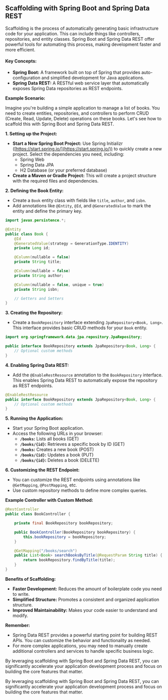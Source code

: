 
## Scaffolding with Spring Boot and Spring Data REST

Scaffolding is the process of automatically generating basic infrastructure code for your application. This can include things like controllers, repositories, and entity classes. Spring Boot and Spring Data REST offer powerful tools for automating this process, making development faster and more efficient.

#### **Key Concepts:**

* **Spring Boot:** A framework built on top of Spring that provides auto-configuration and simplified development for Java applications.
* **Spring Data REST:** A RESTful web service layer that automatically exposes Spring Data repositories as REST endpoints.

**Example Scenario:**

Imagine you're building a simple application to manage a list of books. You need to create entities, repositories, and controllers to perform CRUD (Create, Read, Update, Delete) operations on these books. Let's see how to scaffold this with Spring Boot and Spring Data REST.

**1. Setting up the Project:**

* **Start a New Spring Boot Project:**  Use Spring Initializr ([https://start.spring.io/](https://start.spring.io/)) to quickly create a new project. Select the dependencies you need, including:
    * Spring Web
    * Spring Data JPA
    * H2 Database (or your preferred database)
* **Create a Maven or Gradle Project:** This will create a project structure with the required files and dependencies.

**2. Defining the Book Entity:**

* Create a `Book` entity class with fields like `title`, `author`, and `isbn`.
* Add annotations like `@Entity`, `@Id`, and `@GeneratedValue` to mark the entity and define the primary key.
```java
import javax.persistence.*;

@Entity
public class Book {
    @Id
    @GeneratedValue(strategy = GenerationType.IDENTITY)
    private Long id;

    @Column(nullable = false)
    private String title;

    @Column(nullable = false)
    private String author;

    @Column(nullable = false, unique = true)
    private String isbn;

    // Getters and Setters
}
```

**3. Creating the Repository:**

* Create a `BookRepository` interface extending `JpaRepository<Book, Long>`. This interface provides basic CRUD methods for your `Book` entity.
```java
import org.springframework.data.jpa.repository.JpaRepository;

public interface BookRepository extends JpaRepository<Book, Long> {
    // Optional custom methods
}
```

**4. Enabling Spring Data REST:**

* Add the `@EnableRestResource` annotation to the `BookRepository` interface. This enables Spring Data REST to automatically expose the repository as REST endpoints.
```java
@EnableRestResource
public interface BookRepository extends JpaRepository<Book, Long> {
    // Optional custom methods
}
```

**5. Running the Application:**

* Start your Spring Boot application.
* Access the following URLs in your browser:
    * **`/books`:** Lists all books (GET)
    * **`/books/{id}`:** Retrieves a specific book by ID (GET)
    * **`/books`:** Creates a new book (POST)
    * **`/books/{id}`:** Updates a book (PUT)
    * **`/books/{id}`:** Deletes a book (DELETE)

**6. Customizing the REST Endpoint:**

* You can customize the REST endpoints using annotations like `@GetMapping`, `@PostMapping`, etc.
* Use custom repository methods to define more complex queries.

**Example Controller with Custom Method:**

```java
@RestController
public class BookController {

    private final BookRepository bookRepository;

    public BookController(BookRepository bookRepository) {
        this.bookRepository = bookRepository;
    }

    @GetMapping("/books/search")
    public List<Book> searchBooksByTitle(@RequestParam String title) {
        return bookRepository.findByTitle(title);
    }
}
```

**Benefits of Scaffolding:**

* **Faster Development:** Reduces the amount of boilerplate code you need to write.
* **Simplified Structure:** Promotes a consistent and organized application structure.
* **Improved Maintainability:** Makes your code easier to understand and modify.

**Remember:**

* Spring Data REST provides a powerful starting point for building REST APIs. You can customize the behavior and functionality as needed.
* For more complex applications, you may need to manually create additional controllers and services to handle specific business logic.

By leveraging scaffolding with Spring Boot and Spring Data REST, you can significantly accelerate your application development process and focus on building the core features that matter.


By leveraging scaffolding with Spring Boot and Spring Data REST, you can significantly accelerate your application development process and focus on building the core features that matter.
